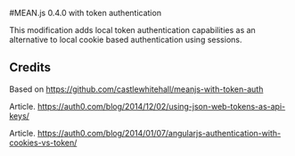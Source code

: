 #MEAN.js 0.4.0 with token authentication

This modification adds local token authentication capabilities as an alternative to local cookie based authentication using sessions.

## Credits
Based on https://github.com/castlewhitehall/meanjs-with-token-auth

Article. https://auth0.com/blog/2014/12/02/using-json-web-tokens-as-api-keys/

Article. https://auth0.com/blog/2014/01/07/angularjs-authentication-with-cookies-vs-token/
